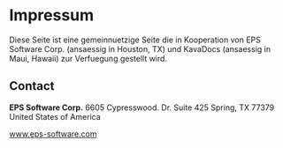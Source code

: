 # Impressum

Diese Seite ist eine gemeinnuetzige Seite die in Kooperation von EPS Software Corp. (ansaessig in Houston, TX) und KavaDocs (ansaessig in Maui, Hawaii) zur Verfuegung gestellt wird.


## Contact

**EPS Software Corp.**
6605 Cypresswood. Dr.
Suite 425
Spring, TX 77379
United States of America

www.eps-software.com
